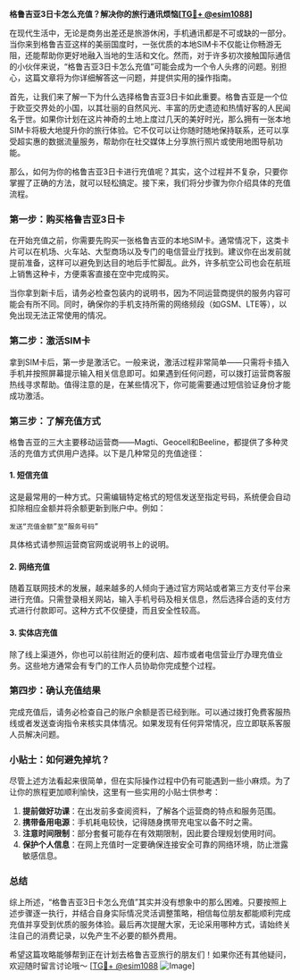**格鲁吉亚3日卡怎么充值？解决你的旅行通讯烦恼[[TG💪+ @esim1088](https://t.me/s/esim1088)]**

在现代生活中，无论是商务出差还是旅游休闲，手机通讯都是不可或缺的一部分。当你来到格鲁吉亚这样的美丽国度时，一张优质的本地SIM卡不仅能让你畅游无阻，还能帮助你更好地融入当地的生活和文化。然而，对于许多初次接触国际通信的小伙伴来说，“格鲁吉亚3日卡怎么充值”可能会成为一个令人头疼的问题。别担心，这篇文章将为你详细解答这一问题，并提供实用的操作指南。

首先，让我们来了解一下为什么选择格鲁吉亚3日卡如此重要。格鲁吉亚是一个位于欧亚交界处的小国，以其壮丽的自然风光、丰富的历史遗迹和热情好客的人民闻名于世。如果你计划在这片神奇的土地上度过几天的美好时光，那么拥有一张本地SIM卡将极大地提升你的旅行体验。它不仅可以让你随时随地保持联系，还可以享受超实惠的数据流量服务，帮助你在社交媒体上分享旅行照片或使用地图导航功能。

那么，如何为你的格鲁吉亚3日卡进行充值呢？其实，这个过程并不复杂，只要你掌握了正确的方法，就可以轻松搞定。接下来，我们将分步骤为你介绍具体的充值流程。

### 第一步：购买格鲁吉亚3日卡

在开始充值之前，你需要先购买一张格鲁吉亚的本地SIM卡。通常情况下，这类卡片可以在机场、火车站、大型商场以及专门的电信营业厅找到。建议你在出发前就提前准备，这样可以避免到达目的地后手忙脚乱。此外，许多航空公司也会在航班上销售这种卡，方便乘客直接在空中完成购买。

当你拿到新卡后，请务必检查包装内的说明书，因为不同运营商提供的服务内容可能会有所不同。同时，确保你的手机支持所需的网络频段（如GSM、LTE等），以免出现无法正常使用的情况。

### 第二步：激活SIM卡

拿到SIM卡后，第一步是激活它。一般来说，激活过程非常简单——只需将卡插入手机并按照屏幕提示输入相关信息即可。如果遇到任何问题，可以拨打运营商客服热线寻求帮助。值得注意的是，在某些情况下，你可能需要通过短信验证身份才能成功激活。

### 第三步：了解充值方式

格鲁吉亚的三大主要移动运营商——Magti、Geocell和Beeline，都提供了多种灵活的充值方式供用户选择。以下是几种常见的充值途径：

#### 1. 短信充值
这是最常用的一种方式。只需编辑特定格式的短信发送至指定号码，系统便会自动扣除相应金额并将余额更新到账户中。例如：
```
发送“充值金额”至“服务号码”
```
具体格式请参照运营商官网或说明书上的说明。

#### 2. 网络充值
随着互联网技术的发展，越来越多的人倾向于通过官方网站或者第三方支付平台来进行充值。只需登录相关网站，输入手机号码及相关信息，然后选择合适的支付方式进行付款即可。这种方式不仅便捷，而且安全性较高。

#### 3. 实体店充值
除了线上渠道外，你也可以前往附近的便利店、超市或者电信营业厅办理充值业务。这些地方通常会有专门的工作人员协助你完成整个过程。

### 第四步：确认充值结果

完成充值后，请务必检查自己的账户余额是否已经到账。可以通过拨打免费客服热线或者发送查询指令来核实具体情况。如果发现有任何异常情况，应立即联系客服人员解决问题。

### 小贴士：如何避免掉坑？

尽管上述方法看起来很简单，但在实际操作过程中仍有可能遇到一些小麻烦。为了让你的旅程更加顺利愉快，这里有一些实用的小贴士供参考：

1. **提前做好功课**：在出发前多查阅资料，了解各个运营商的特点和服务范围。
2. **携带备用电源**：手机耗电较快，记得随身携带充电宝以备不时之需。
3. **注意时间限制**：部分套餐可能存在有效期限制，因此要合理规划使用时间。
4. **保护个人信息**：在网上充值时一定要确保连接安全可靠的网络环境，防止泄露敏感信息。

### 总结

综上所述，“格鲁吉亚3日卡怎么充值”其实并没有想象中的那么困难。只要按照上述步骤逐一执行，并结合自身实际情况灵活调整策略，相信每位朋友都能顺利完成充值并享受到优质的服务体验。最后再次提醒大家，无论采用哪种方式，请始终关注自己的消费记录，以免产生不必要的额外费用。

希望这篇攻略能够帮到正在计划去格鲁吉亚旅行的朋友们！如果你还有其他疑问，欢迎随时留言讨论哦～ [[TG💪+ @esim1088](https://t.me/s/esim1088) ![Image](https://i.postimg.cc/4NQfJmqS/Snipaste-2025-05-13-00-14-12.png)]